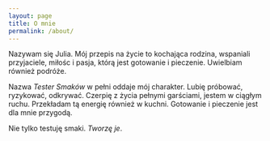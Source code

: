 ```yaml
---
layout: page
title: O mnie
permalink: /about/
---
```


Nazywam się Julia. Mój przepis na życie to kochająca rodzina, wspaniali
przyjaciele, miłośc i pasja, którą jest gotowanie i pieczenie. Uwielbiam
również podróże.

Nazwa _Tester Smaków_ w pełni oddaje mój charakter. Lubię próbować, ryzykować,
odkrywać. Czerpię z życia pełnymi garściami, jestem w ciągłym ruchu. Przekładam
tą energię również w kuchni. Gotowanie i pieczenie jest dla mnie przygodą.

Nie tylko testuję smaki. _Tworzę je_.

